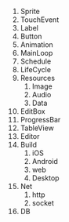 1. Sprite
2. TouchEvent
3. Label
4. Button
5. Animation
6. MainLoop
7. Schedule
8. LifeCycle
9. Resources
    1. Image
    2. Audio
    3. Data
10. EditBox
11. ProgressBar
12. TableView
13. Editor
14. Build
    1. iOS
    2. Android
    3. web
    4. Desktop
15. Net
    1. http
    2. socket
16. DB

